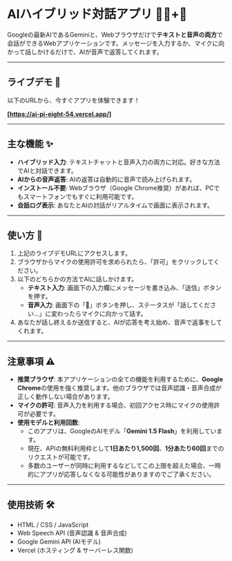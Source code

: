 # AIハイブリッド対話アプリ 🤖💬+🎤

Googleの最新AIであるGeminiと、Webブラウザだけで**テキストと音声の両方**で会話ができるWebアプリケーションです。メッセージを入力するか、マイクに向かって話しかけるだけで、AIが音声で返答してくれます。

---

## ライブデモ 🚀

以下のURLから、今すぐアプリを体験できます！

**[https://ai-pi-eight-54.vercel.app/]**

---

## 主な機能 ✨

* **ハイブリッド入力**: テキストチャットと音声入力の両方に対応。好きな方法でAIと対話できます。
* **AIからの音声返答**: AIの返答は自動的に音声で読み上げられます。
* **インストール不要**: Webブラウザ（Google Chrome推奨）があれば、PCでもスマートフォンでもすぐに利用可能です。
* **会話ログ表示**: あなたとAIの対話がリアルタイムで画面に表示されます。

---

## 使い方 📝

1.  上記のライブデモURLにアクセスします。
2.  ブラウザからマイクの使用許可を求められたら、「許可」をクリックしてください。
3.  以下のどちらかの方法でAIに話しかけます。
    * **テキスト入力**: 画面下の入力欄にメッセージを書き込み、「送信」ボタンを押す。
    * **音声入力**: 画面下の「🎤」ボタンを押し、ステータスが「話してください...」に変わったらマイクに向かって話す。
4.  あなたが話し終えるか送信すると、AIが応答を考え始め、音声で返事をしてくれます。

---

## 注意事項 ⚠️

* **推奨ブラウザ**: 本アプリケーションの全ての機能を利用するために、**Google Chrome**の使用を強く推奨します。他のブラウザでは音声認識・音声合成が正しく動作しない場合があります。
* **マイクの許可**: 音声入力を利用する場合、初回アクセス時にマイクの使用許可が必要です。
* **使用モデルと利用回数**: 
    * このアプリは、GoogleのAIモデル「**Gemini 1.5 Flash**」を利用しています。
    * 現在、APIの無料利用枠として**1日あたり1,500回**、**1分あたり60回**までのリクエストが可能です。
    * 多数のユーザーが同時に利用するなどしてこの上限を超えた場合、一時的にアプリが応答しなくなる可能性がありますのでご了承ください。

---

## 使用技術 🛠️

* HTML / CSS / JavaScript
* Web Speech API (音声認識 & 音声合成)
* Google Gemini API (AIモデル)
* Vercel (ホスティング & サーバーレス関数)
